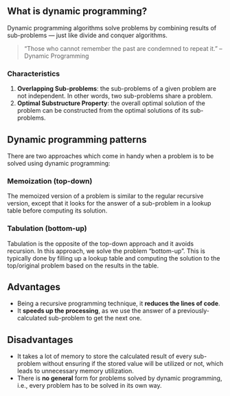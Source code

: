 ## What is dynamic programming?
Dynamic programming algorithms solve problems by combining results of sub-problems — just like divide and conquer algorithms.

> “Those who cannot remember the past are condemned to repeat it.” – Dynamic Programming

### Characteristics
1. **Overlapping Sub-problems**: the sub-problems of a given problem are not independent. In other words, two sub-problems share a problem.
2. **Optimal Substructure Property**: the overall optimal solution of the problem can be constructed from the optimal solutions of its sub-problems.

## Dynamic programming patterns
There are two approaches which come in handy when a problem is to be solved using dynamic programming:

### Memoization (top-down)
The memoized version of a problem is similar to the regular recursive version, 
except that it looks for the answer of a sub-problem in a lookup table before computing its solution.


### Tabulation (bottom-up)
Tabulation is the opposite of the top-down approach and it avoids recursion.
In this approach, we solve the problem “bottom-up”. 
This is typically done by filling up a lookup table and computing 
the solution to the top/original problem based on the results in the table.

## Advantages
- Being a recursive programming technique, it **reduces the lines of code**.
- It **speeds up the processing**, as we use the answer of a previously-calculated sub-problem to get the next one.

## Disadvantages
- It takes a lot of memory to store the calculated result of every sub-problem without ensuring 
if the stored value will be utilized or not, which leads to unnecessary memory utilization.
- There is **no general** form for problems solved by dynamic programming, 
i.e., every problem has to be solved in its own way.